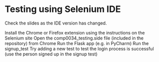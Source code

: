 # Testing using Selenium IDE

Check the slides as the IDE version has changed.

Install the Chrome or Firefox extension using the instructions on the Selenium site
Open the comp0034_testing.side file (included in the repository) from Chrome
Run the Flask app (e.g. in PyCharm)
Run the signup_test
Try adding a new test to test the login process is successful (use the person signed up in the signup test)
